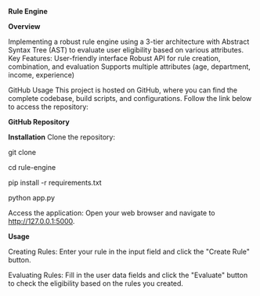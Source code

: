 **Rule Engine**

**Overview**

Implementing a robust rule engine using a 3-tier architecture with Abstract Syntax Tree (AST) to evaluate user eligibility based on various attributes.
Key Features:
User-friendly interface
Robust API for rule creation, combination, and evaluation
Supports multiple attributes (age, department, income, experience)

GitHub Usage
This project is hosted on GitHub, where you can find the complete codebase, build scripts, and configurations. Follow the link below to access the repository:

**GitHub Repository**

**Installation**
Clone the repository:

git clone

cd rule-engine

pip install -r requirements.txt

python app.py

Access the application: Open your web browser and navigate to http://127.0.0.1:5000.

**Usage**

Creating Rules: Enter your rule in the input field and click the "Create Rule" button.

Evaluating Rules: Fill in the user data fields and click the "Evaluate" button to check the eligibility based on the rules you created.
